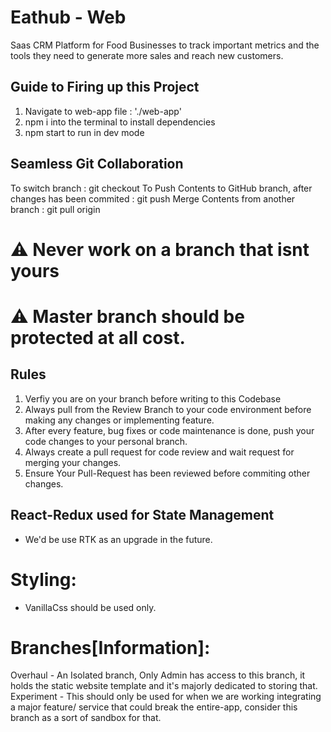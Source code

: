 # Eathub - Web
Saas CRM Platform for Food Businesses to track important metrics and the tools they need to generate more sales and reach new customers.

## Guide to Firing up this Project
1. Navigate to web-app file : './web-app'
2. npm i into the terminal to install dependencies
3. npm start to run in dev mode

## Seamless Git Collaboration
To switch branch : git checkout <branch-name>
To Push Contents to GitHub branch, after changes has been commited : git push
Merge Contents from another branch : git pull origin <branch-name>

# ⚠️ Never work on a branch that isnt yours
# ⚠️ Master branch should be protected at all cost.


## Rules
1. Verfiy you are on your branch before writing to this Codebase
2. Always pull from the Review Branch to your code environment before making any changes or implementing feature.
3. After every feature, bug fixes or code maintenance is done, push your code changes to your personal branch.
4. Always create a pull request for code review and wait request for merging your changes.
5. Ensure Your Pull-Request has been reviewed before commiting other changes.

## React-Redux used for State Management
- We'd be use RTK as an upgrade in the future.

# Styling:
- VanillaCss should be used only.

# Branches[Information]:
Overhaul - An Isolated branch, Only Admin has access to this branch, it holds the static website template and it's majorly dedicated to storing that.
Experiment - This should only be used for when we are working integrating a major feature/ service that could break the entire-app, consider this branch as a sort of sandbox for that.
